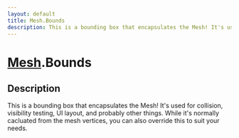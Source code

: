 ```yaml
---
layout: default
title: Mesh.Bounds
description: This is a bounding box that encapsulates the Mesh! It's used for collision, visibility testing, UI layout, and probably other things. While it's normally cacluated from the mesh vertices, you can also override this to suit your needs.
---
```

# [Mesh]({{site.url}}/Pages/Reference/Mesh.html).Bounds

## Description
This is a bounding box that encapsulates the Mesh! It's
used for collision, visibility testing, UI layout, and probably
other things. While it's normally cacluated from the mesh vertices,
you can also override this to suit your needs.

